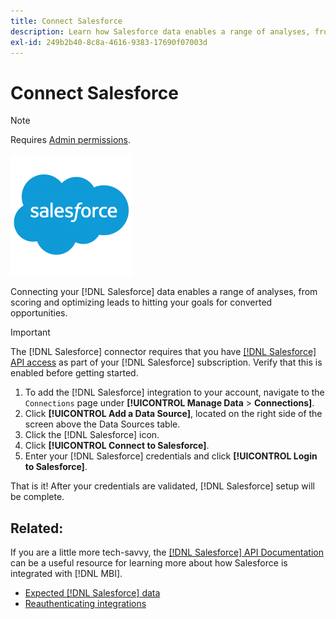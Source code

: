 ```yaml
---
title: Connect Salesforce
description: Learn how Salesforce data enables a range of analyses, from scoring and optimizing leads to hitting your goals for converted opportunities.
exl-id: 249b2b40-8c8a-4616-9383-17690f07003d
---
```

# Connect Salesforce

>[!NOTE]
>
>Requires [Admin permissions](../../../administrator/user-management/user-management.md).

![](../../../assets/Salesforce_Logo.png)

Connecting your [!DNL Salesforce] data enables a range of analyses, from scoring and optimizing leads to hitting your goals for converted opportunities.

>[!IMPORTANT]
>
>The [!DNL Salesforce] connector requires that you have [[!DNL Salesforce] API access](../integrations/salesforce.md) as part of your [!DNL Salesforce] subscription. Verify that this is enabled before getting started.

1. To add the [!DNL Salesforce] integration to your account, navigate to the `Connections` page under **[!UICONTROL Manage Data** > **Connections]**.
1. Click **[!UICONTROL Add a Data Source]**, located on the right side of the screen above the Data Sources table.
1. Click the [!DNL Salesforce] icon.
1. Click **[!UICONTROL Connect to Salesforce]**.
1. Enter your [!DNL Salesforce] credentials and click **[!UICONTROL Login to Salesforce]**.

That is it! After your credentials are validated, [!DNL Salesforce] setup will be complete.

## Related:

If you are a little more tech-savvy, the [[!DNL Salesforce] API Documentation](https://developer.salesforce.com/docs/atlas.en-us.api_rest.meta/api_rest/intro_what_is_rest_api.htm) can be a useful resource for learning more about how Salesforce is integrated with [!DNL MBI].

* [Expected [!DNL Salesforce] data](../integrations/salesforce-data.md)
* [Reauthenticating integrations](https://experienceleague.adobe.com/docs/commerce-knowledge-base/kb/how-to/mbi-reauthenticating-integrations.html?lang=en)
